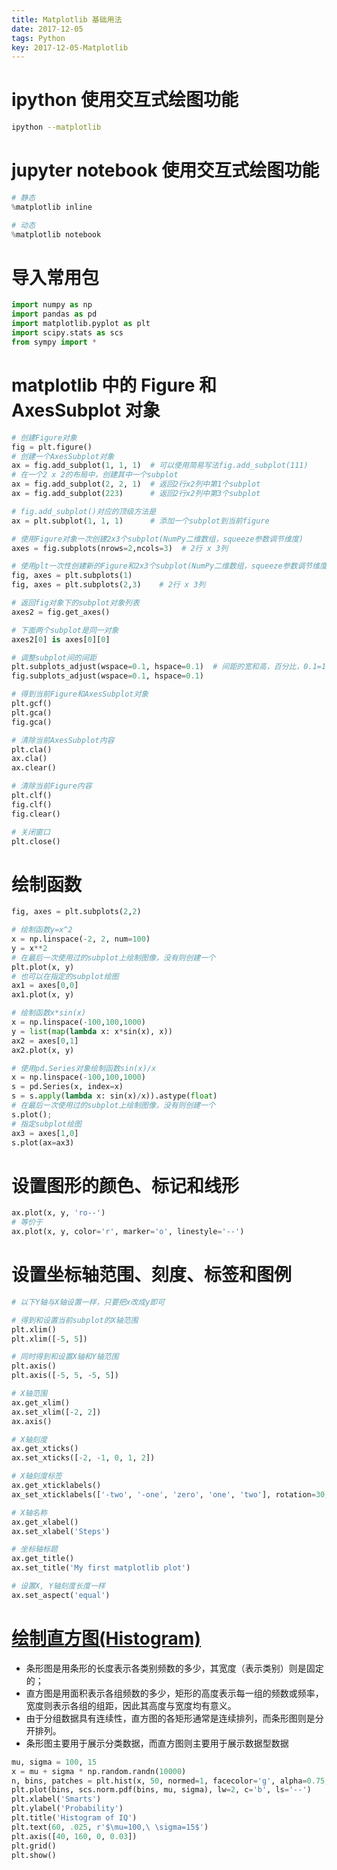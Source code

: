 ```yaml
---
title: Matplotlib 基础用法
date: 2017-12-05
tags: Python
key: 2017-12-05-Matplotlib
---
```


# ipython 使用交互式绘图功能

```zsh
ipython --matplotlib
```

<!--more-->

# jupyter notebook 使用交互式绘图功能

```python
# 静态
%matplotlib inline

# 动态
%matplotlib notebook
```

# 导入常用包

```python
import numpy as np
import pandas as pd
import matplotlib.pyplot as plt
import scipy.stats as scs
from sympy import *
```

# matplotlib 中的 Figure 和 AxesSubplot 对象

```python
# 创建Figure对象
fig = plt.figure()
# 创建一个AxesSubplot对象
ax = fig.add_subplot(1, 1, 1)  # 可以使用简易写法fig.add_subplot(111)
# 在一个2 x 2的布局中，创建其中一个subplot
ax = fig.add_subplot(2, 2, 1)  # 返回2行x2列中第1个subplot
ax = fig.add_subplot(223)      # 返回2行x2列中第3个subplot

# fig.add_subplot()对应的顶级方法是
ax = plt.subplot(1, 1, 1)      # 添加一个subplot到当前figure

# 使用Figure对象一次创建2x3个subplot(NumPy二维数组，squeeze参数调节维度)
axes = fig.subplots(nrows=2,ncols=3)  # 2行 x 3列

# 使用plt一次性创建新的Figure和2x3个subplot(NumPy二维数组，squeeze参数调节维度)
fig, axes = plt.subplots(1)
fig, axes = plt.subplots(2,3)    # 2行 x 3列

# 返回fig对象下的subplot对象列表
axes2 = fig.get_axes()

# 下面两个subplot是同一对象
axes2[0] is axes[0][0]

# 调整subplot间的间距
plt.subplots_adjust(wspace=0.1, hspace=0.1)  # 间距的宽和高，百分比，0.1=10%
fig.subplots_adjust(wspace=0.1, hspace=0.1)

# 得到当前Figure和AxesSubplot对象
plt.gcf()
plt.gca()
fig.gca()

# 清除当前AxesSubplot内容
plt.cla()
ax.cla()
ax.clear()

# 清除当前Figure内容
plt.clf()
fig.clf()
fig.clear()

# 关闭窗口
plt.close()
```

# 绘制函数

```python
fig, axes = plt.subplots(2,2)

# 绘制函数y=x^2
x = np.linspace(-2, 2, num=100)
y = x**2
# 在最后一次使用过的subplot上绘制图像，没有则创建一个
plt.plot(x, y)
# 也可以在指定的subplot绘图
ax1 = axes[0,0]
ax1.plot(x, y)

# 绘制函数x*sin(x)
x = np.linspace(-100,100,1000)
y = list(map(lambda x: x*sin(x), x))
ax2 = axes[0,1]
ax2.plot(x, y)

# 使用pd.Series对象绘制函数sin(x)/x
x = np.linspace(-100,100,1000)
s = pd.Series(x, index=x)
s = s.apply(lambda x: sin(x)/x)).astype(float)
# 在最后一次使用过的subplot上绘制图像，没有则创建一个
s.plot();
# 指定subplot绘图
ax3 = axes[1,0]
s.plot(ax=ax3)
```

# 设置图形的颜色、标记和线形

```python
ax.plot(x, y, 'ro--')
# 等价于
ax.plot(x, y, color='r', marker='o', linestyle='--')
```

# 设置坐标轴范围、刻度、标签和图例

```python
# 以下Y轴与X轴设置一样，只要把x改成y即可

# 得到和设置当前subplot的X轴范围
plt.xlim()
plt.xlim([-5, 5])

# 同时得到和设置X轴和Y轴范围
plt.axis()
plt.axis([-5, 5, -5, 5])

# X轴范围
ax.get_xlim()
ax.set_xlim([-2, 2])
ax.axis()

# X轴刻度
ax.get_xticks()
ax.set_xticks([-2, -1, 0, 1, 2])

# X轴刻度标签
ax.get_xticklabels()
ax_set_xticklabels(['-two', '-one', 'zero', 'one', 'two'], rotation=30, fontszie='small')

# X轴名称
ax.get_xlabel()
ax.set_xlabel('Steps')

# 坐标轴标题
ax.get_title()
ax.set_title('My first matplotlib plot')

# 设置X, Y轴刻度长度一样
ax.set_aspect('equal')
```

# [绘制直方图(Histogram)](https://github.com/khrapovs/dataanalysispython/blob/master/lectures/matplotlib.ipynb)

- 条形图是用条形的长度表示各类别频数的多少，其宽度（表示类别）则是固定的；
- 直方图是用面积表示各组频数的多少，矩形的高度表示每一组的频数或频率，宽度则表示各组的组距，因此其高度与宽度均有意义。
- 由于分组数据具有连续性，直方图的各矩形通常是连续排列，而条形图则是分开排列。
- 条形图主要用于展示分类数据，而直方图则主要用于展示数据型数据

```python
mu, sigma = 100, 15
x = mu + sigma * np.random.randn(10000)
n, bins, patches = plt.hist(x, 50, normed=1, facecolor='g', alpha=0.75, lw=0)
plt.plot(bins, scs.norm.pdf(bins, mu, sigma), lw=2, c='b', ls='--')
plt.xlabel('Smarts')
plt.ylabel('Probability')
plt.title('Histogram of IQ')
plt.text(60, .025, r'$\mu=100,\ \sigma=15$')
plt.axis([40, 160, 0, 0.03])
plt.grid()
plt.show()
```